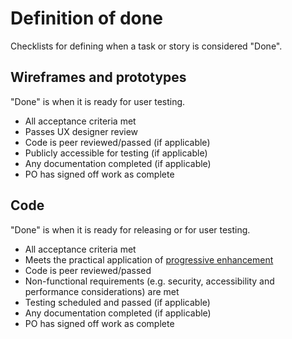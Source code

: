 # Definition of done

Checklists for defining when a task or story is considered "Done".

## Wireframes and prototypes

"Done" is when it is ready for user testing.

- All acceptance criteria met
- Passes UX designer review
- Code is peer reviewed/passed (if applicable)
- Publicly accessible for testing (if applicable)
- Any documentation completed (if applicable)
- PO has signed off work as complete

## Code

"Done" is when it is ready for releasing or for user testing.

- All acceptance criteria met
- Meets the practical application of [progressive enhancement](/engineering-handbook/ways-of-working/progressive-enhancement/)
- Code is peer reviewed/passed
- Non-functional requirements (e.g. security, accessibility and performance considerations) are met
- Testing scheduled and passed (if applicable)
- Any documentation completed (if applicable)
- PO has signed off work as complete
